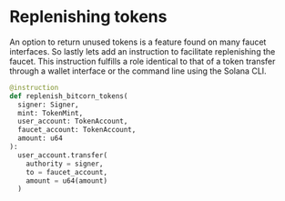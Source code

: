 # Replenishing tokens

An option to return unused tokens is a feature found on many faucet interfaces. So lastly lets add an instruction to facilitate replenishing the faucet. This instruction fulfills a role identical to that of a token transfer through a wallet interface or the command line using the Solana CLI.

```py
@instruction
def replenish_bitcorn_tokens(
  signer: Signer,
  mint: TokenMint,
  user_account: TokenAccount,
  faucet_account: TokenAccount,
  amount: u64
):
  user_account.transfer(
    authority = signer,
    to = faucet_account,
    amount = u64(amount)
  )
```
